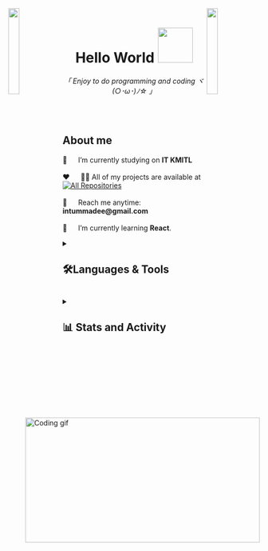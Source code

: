 <img align="left" src="https://user-images.githubusercontent.com/65187002/144930161-2f783401-8d27-4fdf-a2f7-cc0ba32f1f1f.gif" width="21%" style="display:inline;">
<img align="right" src="https://user-images.githubusercontent.com/65187002/144930161-2f783401-8d27-4fdf-a2f7-cc0ba32f1f1f.gif" width="21%" style="display:inline;">

<h1 align="center"> Hello World <img src="https://user-images.githubusercontent.com/74038190/219923809-b86dc415-a0c2-4a38-bc88-ad6cf06395a8.gif" width="70px"></h1>

<p align="center">
<em>
 「  Enjoy to do programming and coding  
 ヾ(○･ω･)ﾉ☆ 」 </em>
</p>

<!--
![](https://i.imgur.com/waxVImv.png)
-->


<br>
<!--
> 🌱 I’m currently learning [React](https://github.com/Intummadee/GIT_React).
-->
<br>

<!-- About Section -->
 ## About me  
 
<p>
 <img align="right" width="470" height="250" src="https://i.makeagif.com/media/1-17-2021/t80PNA.gif" alt="Coding gif" />
 🔭 &emsp; I’m currently studying on <b>IT KMITL</b> <br/><br/>
 ❤️ &emsp; 👨‍💻 All of my projects are available at  <a href="https://github.com/Intummadee?tab=repositories" target="_blank"><img alt="All Repositories" title="All Repositories" src="https://img.shields.io/badge/-All%20Repos-2962FF?style=for-the-badge&logo=koding&logoColor=white"/></a> <br/><br/>
 📧 &emsp; Reach me anytime: <b>intummadee@gmail.com</b> <br/><br/>
 🌱 &emsp; I’m currently learning <b>React</b>.

</p>


<details> 
  <summary><h2>🛠️Languages & Tools</h2></summary>
  <!-- Some badges are from https://github.com/Ileriayo/markdown-badges -->

  <h3>👨‍💻 Programming and Markup Languages</h3>
  <p>
   <a href="https://github.com/Ileriayo/markdown-badges"><img src="https://img.shields.io/badge/html5-%23E34F26.svg?style=for-the-badge&logo=html5&logoColor=white" /></a>
   <a href="https://github.com/Ileriayo/markdown-badges"><img src="https://img.shields.io/badge/css3-%231572B6.svg?style=for-the-badge&logo=css3&logoColor=white" /></a>
   <a href="https://github.com/Ileriayo/markdown-badges"><img src="https://img.shields.io/badge/javascript-%23323330.svg?style=for-the-badge&logo=javascript&logoColor=%23F7DF1E" /></a>
   <a href="https://github.com/Ileriayo/markdown-badges"><img src="https://img.shields.io/badge/php-%23777BB4.svg?style=for-the-badge&logo=php&logoColor=white" /></a>
   <a href="https://github.com/Ileriayo/markdown-badges"><img src="https://img.shields.io/badge/java-%23ED8B00.svg?style=for-the-badge&logo=openjdk&logoColor=white" /></a>
   <a href="https://github.com/Ileriayo/markdown-badges"><img src="https://img.shields.io/badge/python-3670A0?style=for-the-badge&logo=python&logoColor=ffdd54" /></a>
   <a href="https://github.com/Ileriayo/markdown-badges"><img src="https://img.shields.io/badge/express.js-%23404d59.svg?style=for-the-badge&logo=express&logoColor=%2361DAFB" /></a>
<!--       <a href="https://skillicons.dev">
       <img src="https://skillicons.dev/icons?i=react,css,html,js" />
      </a>
      <a href="https://skillicons.dev">
       <img src="https://skillicons.dev/icons?i=php,java,py,spring,nodejs,express" />
      </a> -->
  </p>
   <br>
  <h3>🧰 Frameworks and Libraries</h3>

  <p>
   <a href="https://github.com/Ileriayo/markdown-badges"><img src="https://img.shields.io/badge/react_native-%2320232a.svg?style=for-the-badge&logo=react&logoColor=%2361DAFB" /></a>
   <a href="https://github.com/Ileriayo/markdown-badges"><img src="https://img.shields.io/badge/opencv-%23white.svg?style=for-the-badge&logo=opencv&logoColor=white" /></a>
   <a href="https://github.com/Ileriayo/markdown-badges"><img src="https://img.shields.io/badge/tailwindcss-%2338B2AC.svg?style=for-the-badge&logo=tailwind-css&logoColor=white" /></a>
   <a href="https://github.com/Ileriayo/markdown-badges"><img src="https://img.shields.io/badge/threejs-black?style=for-the-badge&logo=three.js&logoColor=white" /></a>
   <a href="https://github.com/Ileriayo/markdown-badges"><img src="https://img.shields.io/badge/vuejs-%2335495e.svg?style=for-the-badge&logo=vuedotjs&logoColor=%234FC08D" /></a>
   <a href="https://github.com/Ileriayo/markdown-badges"><img src="https://img.shields.io/badge/bootstrap-%238511FA.svg?style=for-the-badge&logo=bootstrap&logoColor=white" /></a>
   <a href="https://github.com/Ileriayo/markdown-badges"><img src="https://img.shields.io/badge/django-%23092E20.svg?style=for-the-badge&logo=django&logoColor=white" /></a>
   <a href="https://github.com/Ileriayo/markdown-badges"><img src="https://img.shields.io/badge/jquery-%230769AD.svg?style=for-the-badge&logo=jquery&logoColor=white" /></a>
   <a href="https://github.com/Ileriayo/markdown-badges"><img src="https://img.shields.io/badge/laravel-%23FF2D20.svg?style=for-the-badge&logo=laravel&logoColor=white" /></a>
   <a href="https://github.com/Ileriayo/markdown-badges"><img src="https://img.shields.io/badge/numpy-%23013243.svg?style=for-the-badge&logo=numpy&logoColor=white" /></a>
   <a href="https://github.com/Ileriayo/markdown-badges"><img src="https://img.shields.io/badge/Matplotlib-%23ffffff.svg?style=for-the-badge&logo=Matplotlib&logoColor=black" /></a>
   <a href="https://github.com/Ileriayo/markdown-badges"><img src="https://img.shields.io/badge/pandas-%23150458.svg?style=for-the-badge&logo=pandas&logoColor=white" /></a>
   <a href="https://github.com/Ileriayo/markdown-badges"><img src="https://img.shields.io/badge/node.js-6DA55F?style=for-the-badge&logo=node.js&logoColor=white" /></a>
   <a href="https://github.com/Ileriayo/markdown-badges"><img src="https://img.shields.io/badge/Rabbitmq-FF6600?style=for-the-badge&logo=rabbitmq&logoColor=white" /></a>
   <a href="https://github.com/Ileriayo/markdown-badges"><img src="https://img.shields.io/badge/react-%2320232a.svg?style=for-the-badge&logo=react&logoColor=%2361DAFB" /></a>
   <a href="https://github.com/Ileriayo/markdown-badges"><img src="https://img.shields.io/badge/vite-%23646CFF.svg?style=for-the-badge&logo=vite&logoColor=white" /></a>
<!--       <a href="https://skillicons.dev">
       <img src="https://skillicons.dev/icons?i=opencv,tailwind,threejs,vue,bootstrap,django,jquery,laravel" />
      </a> -->
      
  </p>
 <br>
  <h3>🗄️ Databases and Cloud Hosting</h3>

  <p>
 <a href="https://github.com/Ileriayo/markdown-badges"><img src="https://img.shields.io/badge/MariaDB-003545?style=for-the-badge&logo=mariadb&logoColor=white" /></a>
 <a href="https://github.com/Ileriayo/markdown-badges"><img src="https://img.shields.io/badge/MongoDB-%234ea94b.svg?style=for-the-badge&logo=mongodb&logoColor=white" /></a>
 <a href="https://github.com/Ileriayo/markdown-badges"><img src="https://img.shields.io/badge/mysql-4479A1.svg?style=for-the-badge&logo=mysql&logoColor=white" /></a>
 <a href="https://github.com/Ileriayo/markdown-badges"><img src="https://img.shields.io/badge/firebase-%23039BE5.svg?style=for-the-badge&logo=firebase" /></a>
 <a href="https://github.com/Ileriayo/markdown-badges"><img src="https://img.shields.io/badge/AWS-%23FF9900.svg?style=for-the-badge&logo=amazon-aws&logoColor=white" /></a>
 <a href="https://github.com/Ileriayo/markdown-badges"><img src="https://img.shields.io/badge/GoogleCloud-%234285F4.svg?style=for-the-badge&logo=google-cloud&logoColor=white" /></a>
<!--        <a href="https://skillicons.dev">
       <img src="https://skillicons.dev/icons?i=aws,mongodb,mysql,firebase,gcp" />
       </a>  -->
  </p>
   <br>
  <h3>💻 Software and Tools</h3>

  <p>
   <a href="https://github.com/Ileriayo/markdown-badges"><img src="https://img.shields.io/badge/android%20studio-346ac1?style=for-the-badge&logo=android%20studio&logoColor=white" /></a>
   <a href="https://github.com/Ileriayo/markdown-badges"><img src="https://img.shields.io/badge/Visual%20Studio%20Code-0078d7.svg?style=for-the-badge&logo=visual-studio-code&logoColor=white" /></a>
   <a href="https://github.com/Ileriayo/markdown-badges"><img src="https://img.shields.io/badge/pycharm-143?style=for-the-badge&logo=pycharm&logoColor=black&color=black&labelColor=green" /></a>
   <a href="https://github.com/Ileriayo/markdown-badges"><img src="https://img.shields.io/badge/IntelliJIDEA-000000.svg?style=for-the-badge&logo=intellij-idea&logoColor=white" /></a>
   <a href="https://github.com/Ileriayo/markdown-badges"><img src="https://img.shields.io/badge/Eclipse-FE7A16.svg?style=for-the-badge&logo=Eclipse&logoColor=white" /></a>
   <a href="https://github.com/Ileriayo/markdown-badges"><img src="https://img.shields.io/badge/CodePen-white?style=for-the-badge&logo=codepen&logoColor=black" /></a>
   <a href="https://github.com/Ileriayo/markdown-badges"><img src="https://img.shields.io/badge/Android-3DDC84?style=for-the-badge&logo=android&logoColor=white" /></a>
   <a href="https://github.com/Ileriayo/markdown-badges"><img src="https://img.shields.io/badge/Windows%2011-%230079d5.svg?style=for-the-badge&logo=Windows%2011&logoColor=white" /></a>
   <a href="https://github.com/Ileriayo/markdown-badges"><img src="https://img.shields.io/badge/docker-%230db7ed.svg?style=for-the-badge&logo=docker&logoColor=white" /></a>
   <a href="https://github.com/Ileriayo/markdown-badges"><img src="https://img.shields.io/badge/Notion-%23000000.svg?style=for-the-badge&logo=notion&logoColor=white" /></a>
   <a href="https://github.com/Ileriayo/markdown-badges"><img src="https://img.shields.io/badge/Postman-FF6C37?style=for-the-badge&logo=postman&logoColor=white" /></a>
   <a href="https://github.com/Ileriayo/markdown-badges"><img src="https://img.shields.io/badge/apache-%23D42029.svg?style=for-the-badge&logo=apache&logoColor=white" /></a>
   <a href="https://github.com/Ileriayo/markdown-badges"><img src="https://img.shields.io/badge/jenkins-%232C5263.svg?style=for-the-badge&logo=jenkins&logoColor=white" /></a>
   <a href="https://github.com/Ileriayo/markdown-badges"><img src="https://img.shields.io/badge/Discord-%235865F2.svg?style=for-the-badge&logo=discord&logoColor=white" /></a>
   <a href="https://github.com/Ileriayo/markdown-badges"><img src="https://img.shields.io/badge/github-%23121011.svg?style=for-the-badge&logo=github&logoColor=white" /></a>
   <a href="https://github.com/Ileriayo/markdown-badges"><img src="https://img.shields.io/badge/Brave-FB542B?style=for-the-badge&logo=Brave&logoColor=white" /></a>
   <a href="https://github.com/Ileriayo/markdown-badges"><img src="https://img.shields.io/badge/Canva-%2300C4CC.svg?style=for-the-badge&logo=Canva&logoColor=white" /></a>
   <a href="https://github.com/Ileriayo/markdown-badges"><img src="https://img.shields.io/badge/figma-%23F24E1E.svg?style=for-the-badge&logo=figma&logoColor=white" /></a>    
  </p>
</details>

<br/>


<details> 
  <summary><h2>📊 Stats and Activity</h2></summary>

  <h3>🔥 Streak Stats</h3>

  <!-- GitHub Readme Streak Stats - https://github.com/DenverCoder1/github-readme-streak-stats -->
  <p>
    <a href="https://git.io/streak-stats"><img src="https://streak-stats.demolab.com?user=Intummadee&theme=material-palenight&hide_border=true&mode=weekly" alt="GitHub Streak" /></a>
    <a href="https://github.com/alsiam">
    <img src="https://github-profile-summary-cards.vercel.app/api/cards/profile-details?username=Intummadee&theme=radical" alt="Al Siam's GitHub Contribution"/>
  </a>
  </p>

  <h3>📜 GitHub Profile Stats</h3>

  <!-- https://github.com/anuraghazra/github-readme-stats -->

  <a href="https://github.com/anuraghazra/github-readme-stats">
  <img height=200 align="center" src="https://github-readme-stats.vercel.app/api?username=Intummadee&theme=omni&hide=contribs&show_icons=true" />
</a>
<a href="https://github.com/anuraghazra/convoychat">
  <img height=200 align="center" src="https://github-readme-stats.vercel.app/api/top-langs?username=Intummadee&layout=compact&langs_count=8&card_width=320&theme=nightowl" />
</a>
  <br/>

 <!-- <b>Note:</b> This is only a metric of the languages my public code consists of and doesn't reflect experience or skill level. --!>
  
  <!-- https://github.com/ashutosh00710/github-readme-activity-graph -->
  
  <h3>🌐 Activity </h3>
  <a href="https://github.com/ashutosh00710/github-readme-activity-graph"><img alt="DenverCoder1's Activity Graph" src="https://github-readme-activity-graph.vercel.app/graph/?username=Intummadee&bg_color=1F222E&color=F8D866&line=F85D7F&point=FFFFFF&hide_border=true" />
  </a>

  <h3>⏳ Wakatime </h3>
  <a href="https://github.com/anuraghazra/github-readme-stats"><img alt="DenverCoder1's Activity Graph" src="https://github-readme-stats.vercel.app/api/wakatime?username=Intummadee&theme=tokyonight" />
  
</details>









<!--

Theme github = https://github.com/anuraghazra/github-readme-stats/blob/master/themes/README.md


**Intummadee/Intummadee** is a ✨ _special_ ✨ repository because its `README.md` (this file) appears on your GitHub profile.

Here are some ideas to get you started:

- 🔭 I’m currently working on ...
- 🌱 I’m currently learning ...
- 👯 I’m looking to collaborate on ...
- 🤔 I’m looking for help with ...
- 💬 Ask me about ...
- 📫 How to reach me: ...
- 😄 Pronouns: ...
- ⚡ Fun fact: ...
-->
